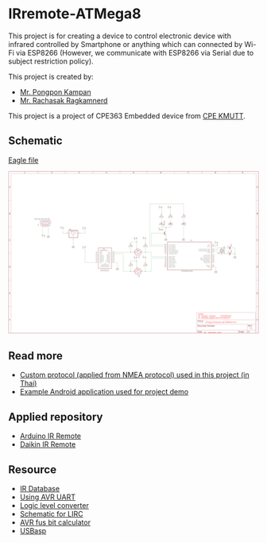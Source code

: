 # IRremote-ATMega8

This project is for creating a device to control electronic device with infrared controlled by Smartphone or anything which can connected by Wi-Fi via ESP8266 (However, we communicate with ESP8266 via Serial due to subject restriction policy).

This project is created by:

- [Mr. Pongpon Kampan](https://github.com/owlaaz)
- [Mr. Rachasak Ragkamnerd](https://github.com/itpcc)

This project is a project of CPE363 Embedded device from [CPE KMUTT](https://cpe.kmutt.ac.th).

## Schematic

[Eagle file](Schematic/schematic.sch)

![Eagle file](Schematic/schematic.png)

## Read more

- [Custom protocol (applied from NMEA protocol) used in this project (in Thai)](ir_protocol.md)
- [Example Android application used for project demo](https://github.com/owlaaz/IRRemote-Mobile-To-ESP8266)

## Applied repository
- [Arduino IR Remote](https://github.com/z3t0/Arduino-IRremote)
- [Daikin IR Remote](https://github.com/mharizanov/Daikin-AC-remote-control-over-the-Internet)

## Resource 

- [IR Database](http://irdb.tk/api)
- [Using AVR UART](http://www.appelsiini.net/2011/simple-usart-with-avr-libc)
- [Logic level converter](https://learn.sparkfun.com/tutorials/bi-directional-logic-level-converter-hookup-guide)
- [Schematic for LIRC](http://alexba.in/blog/2013/03/09/raspberrypi-ir-schematic-for-lirc/)
- [AVR fus bit calculator](https://elektronik-kompendium.de/public/arnerossius/programme/web/avrfuse/m8fuse.html)
- [USBasp](http://eecs.oregonstate.edu/education/docs/ece375/USBASP-UG.pdf#page=8)
